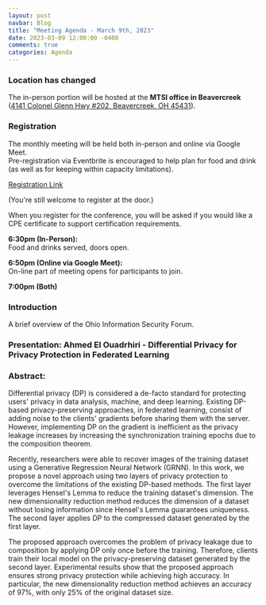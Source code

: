 ```yaml
---
layout: post
navbar: Blog
title: "Meeting Agenda - March 9th, 2023"
date: 2023-03-09 12:00:00 -0400
comments: true
categories: Agenda
---
```


### Location has changed
The in-person portion will be hosted at the **MTSI office in Beavercreek**  
([4141 Colonel Glenn Hwy #202, Beavercreek, OH 45431](https://www.google.com/maps/place/4141+Colonel+Glenn+Hwy+%23+115,+Beavercreek,+OH+45431/)).  


### Registration  
The monthly meeting will be held both in-person and online via Google Meet.  
Pre-registration via Eventbrite is encouraged to help plan for food and drink (as well as for keeping within capacity limitations).  

[Registration Link](https://www.eventbrite.com/e/568776635227)  

(You're still welcome to register at the door.)

When you register for the conference, you will be asked if you would like a CPE certificate to support certification requirements.  

**6:30pm (In-Person):**  
Food and drinks served, doors open.  

**6:50pm (Online via Google Meet):**  
On-line part of meeting opens for participants to join.  

**7:00pm (Both)**  

### Introduction

A brief overview of the Ohio Information Security Forum.

### Presentation:  Ahmed El Ouadrhiri - Differential Privacy for Privacy Protection in Federated Learning

### Abstract:

Differential privacy (DP) is considered a de-facto standard for protecting users' privacy in data analysis, machine, and deep learning. Existing DP-based privacy-preserving approaches, in federated learning, consist of adding noise to the clients' gradients before sharing them with the server. However, implementing DP on the gradient is inefficient as the privacy leakage increases by increasing the synchronization training epochs due to the composition theorem.

Recently, researchers were able to recover images of the training dataset using a Generative Regression Neural Network (GRNN). In this work, we propose a novel approach using two layers of privacy protection to overcome the limitations of the existing DP-based methods. The first layer leverages Hensel's Lemma to reduce the training dataset's dimension. The new dimensionality reduction method reduces the dimension of a dataset without losing information since Hensel's Lemma guarantees uniqueness. The second layer applies DP to the compressed dataset generated by the first layer.

The proposed approach overcomes the problem of privacy leakage due to composition by applying DP only once before the training. Therefore, clients train their local model on the privacy-preserving dataset generated by the second layer. Experimental results show that the proposed approach ensures strong privacy protection while achieving high accuracy. In particular, the new dimensionality reduction method achieves an accuracy of 97%, with only 25% of the original dataset size.
